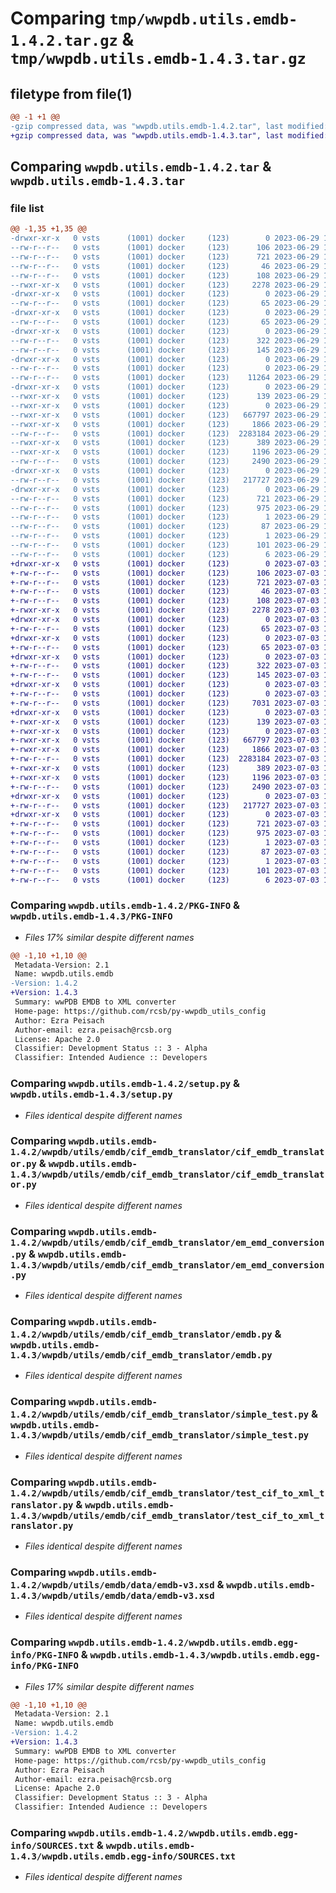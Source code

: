 # Comparing `tmp/wwpdb.utils.emdb-1.4.2.tar.gz` & `tmp/wwpdb.utils.emdb-1.4.3.tar.gz`

## filetype from file(1)

```diff
@@ -1 +1 @@
-gzip compressed data, was "wwpdb.utils.emdb-1.4.2.tar", last modified: Thu Jun 29 15:14:17 2023, max compression
+gzip compressed data, was "wwpdb.utils.emdb-1.4.3.tar", last modified: Mon Jul  3 15:25:41 2023, max compression
```

## Comparing `wwpdb.utils.emdb-1.4.2.tar` & `wwpdb.utils.emdb-1.4.3.tar`

### file list

```diff
@@ -1,35 +1,35 @@
-drwxr-xr-x   0 vsts      (1001) docker     (123)        0 2023-06-29 15:14:17.258762 wwpdb.utils.emdb-1.4.2/
--rw-r--r--   0 vsts      (1001) docker     (123)      106 2023-06-29 15:13:21.000000 wwpdb.utils.emdb-1.4.2/MANIFEST.in
--rw-r--r--   0 vsts      (1001) docker     (123)      721 2023-06-29 15:14:17.258762 wwpdb.utils.emdb-1.4.2/PKG-INFO
--rw-r--r--   0 vsts      (1001) docker     (123)       46 2023-06-29 15:13:21.000000 wwpdb.utils.emdb-1.4.2/README.md
--rw-r--r--   0 vsts      (1001) docker     (123)      108 2023-06-29 15:14:17.258762 wwpdb.utils.emdb-1.4.2/setup.cfg
--rwxr-xr-x   0 vsts      (1001) docker     (123)     2278 2023-06-29 15:13:21.000000 wwpdb.utils.emdb-1.4.2/setup.py
-drwxr-xr-x   0 vsts      (1001) docker     (123)        0 2023-06-29 15:14:17.250762 wwpdb.utils.emdb-1.4.2/wwpdb/
--rw-r--r--   0 vsts      (1001) docker     (123)       65 2023-06-29 15:13:21.000000 wwpdb.utils.emdb-1.4.2/wwpdb/__init__.py
-drwxr-xr-x   0 vsts      (1001) docker     (123)        0 2023-06-29 15:14:17.250762 wwpdb.utils.emdb-1.4.2/wwpdb/utils/
--rw-r--r--   0 vsts      (1001) docker     (123)       65 2023-06-29 15:13:21.000000 wwpdb.utils.emdb-1.4.2/wwpdb/utils/__init__.py
-drwxr-xr-x   0 vsts      (1001) docker     (123)        0 2023-06-29 15:14:17.250762 wwpdb.utils.emdb-1.4.2/wwpdb/utils/emdb/
--rw-r--r--   0 vsts      (1001) docker     (123)      322 2023-06-29 15:13:21.000000 wwpdb.utils.emdb-1.4.2/wwpdb/utils/emdb/EmdbSchema.py
--rw-r--r--   0 vsts      (1001) docker     (123)      145 2023-06-29 15:13:21.000000 wwpdb.utils.emdb-1.4.2/wwpdb/utils/emdb/__init__.py
-drwxr-xr-x   0 vsts      (1001) docker     (123)        0 2023-06-29 15:14:17.254762 wwpdb.utils.emdb-1.4.2/wwpdb/utils/emdb/atomcheck/
--rw-r--r--   0 vsts      (1001) docker     (123)        0 2023-06-29 15:13:21.000000 wwpdb.utils.emdb-1.4.2/wwpdb/utils/emdb/atomcheck/__init__.py
--rw-r--r--   0 vsts      (1001) docker     (123)    11264 2023-06-29 15:13:21.000000 wwpdb.utils.emdb-1.4.2/wwpdb/utils/emdb/atomcheck/atomcheck.py
-drwxr-xr-x   0 vsts      (1001) docker     (123)        0 2023-06-29 15:14:17.258762 wwpdb.utils.emdb-1.4.2/wwpdb/utils/emdb/cif_emdb_translator/
--rwxr-xr-x   0 vsts      (1001) docker     (123)      139 2023-06-29 15:13:21.000000 wwpdb.utils.emdb-1.4.2/wwpdb/utils/emdb/cif_emdb_translator/README.md
--rwxr-xr-x   0 vsts      (1001) docker     (123)        0 2023-06-29 15:13:21.000000 wwpdb.utils.emdb-1.4.2/wwpdb/utils/emdb/cif_emdb_translator/__init__.py
--rwxr-xr-x   0 vsts      (1001) docker     (123)   667797 2023-06-29 15:13:21.000000 wwpdb.utils.emdb-1.4.2/wwpdb/utils/emdb/cif_emdb_translator/cif_emdb_translator.py
--rwxr-xr-x   0 vsts      (1001) docker     (123)     1866 2023-06-29 15:13:21.000000 wwpdb.utils.emdb-1.4.2/wwpdb/utils/emdb/cif_emdb_translator/em_emd_conversion.py
--rw-r--r--   0 vsts      (1001) docker     (123)  2283184 2023-06-29 15:13:21.000000 wwpdb.utils.emdb-1.4.2/wwpdb/utils/emdb/cif_emdb_translator/emdb.py
--rwxr-xr-x   0 vsts      (1001) docker     (123)      389 2023-06-29 15:13:21.000000 wwpdb.utils.emdb-1.4.2/wwpdb/utils/emdb/cif_emdb_translator/generatedsnamespaces.py
--rwxr-xr-x   0 vsts      (1001) docker     (123)     1196 2023-06-29 15:13:21.000000 wwpdb.utils.emdb-1.4.2/wwpdb/utils/emdb/cif_emdb_translator/simple_test.py
--rw-r--r--   0 vsts      (1001) docker     (123)     2490 2023-06-29 15:13:21.000000 wwpdb.utils.emdb-1.4.2/wwpdb/utils/emdb/cif_emdb_translator/test_cif_to_xml_translator.py
-drwxr-xr-x   0 vsts      (1001) docker     (123)        0 2023-06-29 15:14:17.258762 wwpdb.utils.emdb-1.4.2/wwpdb/utils/emdb/data/
--rw-r--r--   0 vsts      (1001) docker     (123)   217727 2023-06-29 15:13:21.000000 wwpdb.utils.emdb-1.4.2/wwpdb/utils/emdb/data/emdb-v3.xsd
-drwxr-xr-x   0 vsts      (1001) docker     (123)        0 2023-06-29 15:14:17.250762 wwpdb.utils.emdb-1.4.2/wwpdb.utils.emdb.egg-info/
--rw-r--r--   0 vsts      (1001) docker     (123)      721 2023-06-29 15:14:17.000000 wwpdb.utils.emdb-1.4.2/wwpdb.utils.emdb.egg-info/PKG-INFO
--rw-r--r--   0 vsts      (1001) docker     (123)      975 2023-06-29 15:14:17.000000 wwpdb.utils.emdb-1.4.2/wwpdb.utils.emdb.egg-info/SOURCES.txt
--rw-r--r--   0 vsts      (1001) docker     (123)        1 2023-06-29 15:14:17.000000 wwpdb.utils.emdb-1.4.2/wwpdb.utils.emdb.egg-info/dependency_links.txt
--rw-r--r--   0 vsts      (1001) docker     (123)       87 2023-06-29 15:14:17.000000 wwpdb.utils.emdb-1.4.2/wwpdb.utils.emdb.egg-info/entry_points.txt
--rw-r--r--   0 vsts      (1001) docker     (123)        1 2023-06-29 15:13:58.000000 wwpdb.utils.emdb-1.4.2/wwpdb.utils.emdb.egg-info/not-zip-safe
--rw-r--r--   0 vsts      (1001) docker     (123)      101 2023-06-29 15:14:17.000000 wwpdb.utils.emdb-1.4.2/wwpdb.utils.emdb.egg-info/requires.txt
--rw-r--r--   0 vsts      (1001) docker     (123)        6 2023-06-29 15:14:17.000000 wwpdb.utils.emdb-1.4.2/wwpdb.utils.emdb.egg-info/top_level.txt
+drwxr-xr-x   0 vsts      (1001) docker     (123)        0 2023-07-03 15:25:41.669876 wwpdb.utils.emdb-1.4.3/
+-rw-r--r--   0 vsts      (1001) docker     (123)      106 2023-07-03 15:24:44.000000 wwpdb.utils.emdb-1.4.3/MANIFEST.in
+-rw-r--r--   0 vsts      (1001) docker     (123)      721 2023-07-03 15:25:41.669876 wwpdb.utils.emdb-1.4.3/PKG-INFO
+-rw-r--r--   0 vsts      (1001) docker     (123)       46 2023-07-03 15:24:44.000000 wwpdb.utils.emdb-1.4.3/README.md
+-rw-r--r--   0 vsts      (1001) docker     (123)      108 2023-07-03 15:25:41.669876 wwpdb.utils.emdb-1.4.3/setup.cfg
+-rwxr-xr-x   0 vsts      (1001) docker     (123)     2278 2023-07-03 15:24:44.000000 wwpdb.utils.emdb-1.4.3/setup.py
+drwxr-xr-x   0 vsts      (1001) docker     (123)        0 2023-07-03 15:25:41.661876 wwpdb.utils.emdb-1.4.3/wwpdb/
+-rw-r--r--   0 vsts      (1001) docker     (123)       65 2023-07-03 15:24:44.000000 wwpdb.utils.emdb-1.4.3/wwpdb/__init__.py
+drwxr-xr-x   0 vsts      (1001) docker     (123)        0 2023-07-03 15:25:41.665876 wwpdb.utils.emdb-1.4.3/wwpdb/utils/
+-rw-r--r--   0 vsts      (1001) docker     (123)       65 2023-07-03 15:24:44.000000 wwpdb.utils.emdb-1.4.3/wwpdb/utils/__init__.py
+drwxr-xr-x   0 vsts      (1001) docker     (123)        0 2023-07-03 15:25:41.665876 wwpdb.utils.emdb-1.4.3/wwpdb/utils/emdb/
+-rw-r--r--   0 vsts      (1001) docker     (123)      322 2023-07-03 15:24:44.000000 wwpdb.utils.emdb-1.4.3/wwpdb/utils/emdb/EmdbSchema.py
+-rw-r--r--   0 vsts      (1001) docker     (123)      145 2023-07-03 15:24:44.000000 wwpdb.utils.emdb-1.4.3/wwpdb/utils/emdb/__init__.py
+drwxr-xr-x   0 vsts      (1001) docker     (123)        0 2023-07-03 15:25:41.665876 wwpdb.utils.emdb-1.4.3/wwpdb/utils/emdb/atomcheck/
+-rw-r--r--   0 vsts      (1001) docker     (123)        0 2023-07-03 15:24:44.000000 wwpdb.utils.emdb-1.4.3/wwpdb/utils/emdb/atomcheck/__init__.py
+-rw-r--r--   0 vsts      (1001) docker     (123)     7031 2023-07-03 15:24:44.000000 wwpdb.utils.emdb-1.4.3/wwpdb/utils/emdb/atomcheck/atomcheck.py
+drwxr-xr-x   0 vsts      (1001) docker     (123)        0 2023-07-03 15:25:41.669876 wwpdb.utils.emdb-1.4.3/wwpdb/utils/emdb/cif_emdb_translator/
+-rwxr-xr-x   0 vsts      (1001) docker     (123)      139 2023-07-03 15:24:44.000000 wwpdb.utils.emdb-1.4.3/wwpdb/utils/emdb/cif_emdb_translator/README.md
+-rwxr-xr-x   0 vsts      (1001) docker     (123)        0 2023-07-03 15:24:44.000000 wwpdb.utils.emdb-1.4.3/wwpdb/utils/emdb/cif_emdb_translator/__init__.py
+-rwxr-xr-x   0 vsts      (1001) docker     (123)   667797 2023-07-03 15:24:44.000000 wwpdb.utils.emdb-1.4.3/wwpdb/utils/emdb/cif_emdb_translator/cif_emdb_translator.py
+-rwxr-xr-x   0 vsts      (1001) docker     (123)     1866 2023-07-03 15:24:44.000000 wwpdb.utils.emdb-1.4.3/wwpdb/utils/emdb/cif_emdb_translator/em_emd_conversion.py
+-rw-r--r--   0 vsts      (1001) docker     (123)  2283184 2023-07-03 15:24:44.000000 wwpdb.utils.emdb-1.4.3/wwpdb/utils/emdb/cif_emdb_translator/emdb.py
+-rwxr-xr-x   0 vsts      (1001) docker     (123)      389 2023-07-03 15:24:44.000000 wwpdb.utils.emdb-1.4.3/wwpdb/utils/emdb/cif_emdb_translator/generatedsnamespaces.py
+-rwxr-xr-x   0 vsts      (1001) docker     (123)     1196 2023-07-03 15:24:44.000000 wwpdb.utils.emdb-1.4.3/wwpdb/utils/emdb/cif_emdb_translator/simple_test.py
+-rw-r--r--   0 vsts      (1001) docker     (123)     2490 2023-07-03 15:24:44.000000 wwpdb.utils.emdb-1.4.3/wwpdb/utils/emdb/cif_emdb_translator/test_cif_to_xml_translator.py
+drwxr-xr-x   0 vsts      (1001) docker     (123)        0 2023-07-03 15:25:41.669876 wwpdb.utils.emdb-1.4.3/wwpdb/utils/emdb/data/
+-rw-r--r--   0 vsts      (1001) docker     (123)   217727 2023-07-03 15:24:44.000000 wwpdb.utils.emdb-1.4.3/wwpdb/utils/emdb/data/emdb-v3.xsd
+drwxr-xr-x   0 vsts      (1001) docker     (123)        0 2023-07-03 15:25:41.665876 wwpdb.utils.emdb-1.4.3/wwpdb.utils.emdb.egg-info/
+-rw-r--r--   0 vsts      (1001) docker     (123)      721 2023-07-03 15:25:41.000000 wwpdb.utils.emdb-1.4.3/wwpdb.utils.emdb.egg-info/PKG-INFO
+-rw-r--r--   0 vsts      (1001) docker     (123)      975 2023-07-03 15:25:41.000000 wwpdb.utils.emdb-1.4.3/wwpdb.utils.emdb.egg-info/SOURCES.txt
+-rw-r--r--   0 vsts      (1001) docker     (123)        1 2023-07-03 15:25:41.000000 wwpdb.utils.emdb-1.4.3/wwpdb.utils.emdb.egg-info/dependency_links.txt
+-rw-r--r--   0 vsts      (1001) docker     (123)       87 2023-07-03 15:25:41.000000 wwpdb.utils.emdb-1.4.3/wwpdb.utils.emdb.egg-info/entry_points.txt
+-rw-r--r--   0 vsts      (1001) docker     (123)        1 2023-07-03 15:25:21.000000 wwpdb.utils.emdb-1.4.3/wwpdb.utils.emdb.egg-info/not-zip-safe
+-rw-r--r--   0 vsts      (1001) docker     (123)      101 2023-07-03 15:25:41.000000 wwpdb.utils.emdb-1.4.3/wwpdb.utils.emdb.egg-info/requires.txt
+-rw-r--r--   0 vsts      (1001) docker     (123)        6 2023-07-03 15:25:41.000000 wwpdb.utils.emdb-1.4.3/wwpdb.utils.emdb.egg-info/top_level.txt
```

### Comparing `wwpdb.utils.emdb-1.4.2/PKG-INFO` & `wwpdb.utils.emdb-1.4.3/PKG-INFO`

 * *Files 17% similar despite different names*

```diff
@@ -1,10 +1,10 @@
 Metadata-Version: 2.1
 Name: wwpdb.utils.emdb
-Version: 1.4.2
+Version: 1.4.3
 Summary: wwPDB EMDB to XML converter
 Home-page: https://github.com/rcsb/py-wwpdb_utils_config
 Author: Ezra Peisach
 Author-email: ezra.peisach@rcsb.org
 License: Apache 2.0
 Classifier: Development Status :: 3 - Alpha
 Classifier: Intended Audience :: Developers
```

### Comparing `wwpdb.utils.emdb-1.4.2/setup.py` & `wwpdb.utils.emdb-1.4.3/setup.py`

 * *Files identical despite different names*

### Comparing `wwpdb.utils.emdb-1.4.2/wwpdb/utils/emdb/cif_emdb_translator/cif_emdb_translator.py` & `wwpdb.utils.emdb-1.4.3/wwpdb/utils/emdb/cif_emdb_translator/cif_emdb_translator.py`

 * *Files identical despite different names*

### Comparing `wwpdb.utils.emdb-1.4.2/wwpdb/utils/emdb/cif_emdb_translator/em_emd_conversion.py` & `wwpdb.utils.emdb-1.4.3/wwpdb/utils/emdb/cif_emdb_translator/em_emd_conversion.py`

 * *Files identical despite different names*

### Comparing `wwpdb.utils.emdb-1.4.2/wwpdb/utils/emdb/cif_emdb_translator/emdb.py` & `wwpdb.utils.emdb-1.4.3/wwpdb/utils/emdb/cif_emdb_translator/emdb.py`

 * *Files identical despite different names*

### Comparing `wwpdb.utils.emdb-1.4.2/wwpdb/utils/emdb/cif_emdb_translator/simple_test.py` & `wwpdb.utils.emdb-1.4.3/wwpdb/utils/emdb/cif_emdb_translator/simple_test.py`

 * *Files identical despite different names*

### Comparing `wwpdb.utils.emdb-1.4.2/wwpdb/utils/emdb/cif_emdb_translator/test_cif_to_xml_translator.py` & `wwpdb.utils.emdb-1.4.3/wwpdb/utils/emdb/cif_emdb_translator/test_cif_to_xml_translator.py`

 * *Files identical despite different names*

### Comparing `wwpdb.utils.emdb-1.4.2/wwpdb/utils/emdb/data/emdb-v3.xsd` & `wwpdb.utils.emdb-1.4.3/wwpdb/utils/emdb/data/emdb-v3.xsd`

 * *Files identical despite different names*

### Comparing `wwpdb.utils.emdb-1.4.2/wwpdb.utils.emdb.egg-info/PKG-INFO` & `wwpdb.utils.emdb-1.4.3/wwpdb.utils.emdb.egg-info/PKG-INFO`

 * *Files 17% similar despite different names*

```diff
@@ -1,10 +1,10 @@
 Metadata-Version: 2.1
 Name: wwpdb.utils.emdb
-Version: 1.4.2
+Version: 1.4.3
 Summary: wwPDB EMDB to XML converter
 Home-page: https://github.com/rcsb/py-wwpdb_utils_config
 Author: Ezra Peisach
 Author-email: ezra.peisach@rcsb.org
 License: Apache 2.0
 Classifier: Development Status :: 3 - Alpha
 Classifier: Intended Audience :: Developers
```

### Comparing `wwpdb.utils.emdb-1.4.2/wwpdb.utils.emdb.egg-info/SOURCES.txt` & `wwpdb.utils.emdb-1.4.3/wwpdb.utils.emdb.egg-info/SOURCES.txt`

 * *Files identical despite different names*

